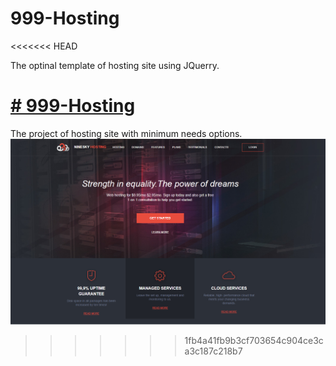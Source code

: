 # 999-Hosting
<<<<<<< HEAD

The optinal template of hosting site using JQuerry.


[# 999-Hosting](screen.PNG)
=======
The project of hosting site with minimum needs options. 
![999-Hosting](screen.png)
>>>>>>> 1fb4a41fb9b3cf703654c904ce3ca3c187c218b7
